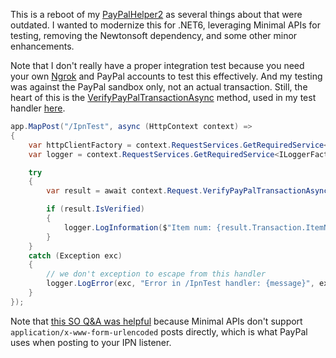This is a reboot of my [PayPalHelper2](https://github.com/adamfoneil/PayPalHelper2) as several things about that were outdated. I wanted to modernize this for .NET6, leveraging Minimal APIs for testing, removing the Newtonsoft dependency, and some other minor enhancements.

Note that I don't really have a proper integration test because you need your own [Ngrok](https://ngrok.com/) and PayPal accounts to test this effectively. And my testing was against the PayPal sandbox only, not an actual transaction. Still, the heart of this is the [VerifyPayPalTransactionAsync](https://github.com/adamfoneil/PayPal.Extensions/blob/master/PayPal.Extensions/PayPalExtensions.cs) method, used in my test handler [here](https://github.com/adamfoneil/PayPal.Extensions/blob/master/IpnTest/Program.cs#L16-L35).

```csharp
app.MapPost("/IpnTest", async (HttpContext context) =>
{
    var httpClientFactory = context.RequestServices.GetRequiredService<IHttpClientFactory>();
    var logger = context.RequestServices.GetRequiredService<ILoggerFactory>().CreateLogger("IpnTest");

    try
    {
        var result = await context.Request.VerifyPayPalTransactionAsync(PayPalEnvironment.Sandbox, httpClientFactory, logger);

        if (result.IsVerified)
        {
            logger.LogInformation($"Item num: {result.Transaction.ItemNumber}, gross = {result.Transaction.Gross:c2}");
        }
    }
    catch (Exception exc)
    {
        // we don't exception to escape from this handler
        logger.LogError(exc, "Error in /IpnTest handler: {message}", exc.Message);
    }
});
```

Note that [this SO Q&A was helpful](https://stackoverflow.com/questions/72579605/accept-x-www-form-urlencoded-in-minimal-api-net-6) because Minimal APIs don't support `application/x-www-form-urlencoded` posts directly, which is what PayPal uses when posting to your IPN listener.
